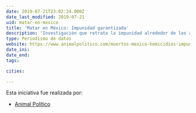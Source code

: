```yaml
---
date: 2019-07-21T23:02:24.000Z
date_last_modified: 2019-07-21
uid: matar-en-mexico
title: 'Matar en México: Impunidad garantizada'
description: 'Investigación que retrata la impunidad alrededor de los asesinatos que se comenten en México'
type: Periodismo de datos
website: https://www.animalpolitico.com/muertos-mexico-homicidios-impunidad/
date_ini: 
date_end: 
tags:

cities: 

---
```


Esta iniciativa fue realizada por:

- [Animal Político](/organizaciones/animal-politico)
